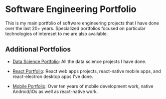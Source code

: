 # Software Engineering Portfolio
This is my main portfolio of software engineering projects that I have done over the last 20+ years.  Specialized portfolios focused on particular technologies of intereset to me are also available.

## Additional Portfolios

  - [Data Science Portfolio](https://github.com/garygause/portfolio-data-science): All the data science projects I have done.

  - [React Portfolio](https://github.com/garygause/portfolio-react): React web apps projects, react-native mobile apps, and react-electron desktop apps I've done.

  - [Mobile Portfolio](https://github.com/garygause/portfolio-mobile): Over ten years of mobile development work, native Android/iOs as well as react-native work.
  
  
